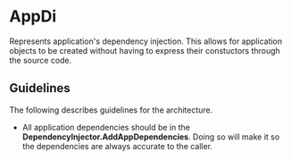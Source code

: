 # AppDi
Represents application's dependency injection.  This allows for application objects to be created without having to express their constuctors through the source code.

## Guidelines
The following describes guidelines for the architecture.

* All application dependencies should be in the **DependencyInjector.AddAppDependencies**.  Doing so will make it so the dependencies are always accurate to the caller.